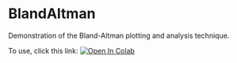 # BlandAltman
Demonstration of the Bland-Altman plotting and analysis technique.

To use, click this link:
[![Open In Colab](https://colab.research.google.com/assets/colab-badge.svg)](https://colab.research.google.com/github/knobelsp/BlandAltman/blob/main/BlandAltman.ipynb)

